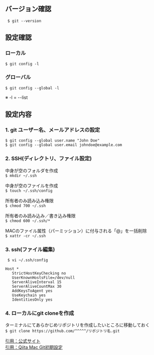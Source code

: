  
 ## バージョン確認  
 ``` $ git --version```  

 ## 設定確認  
 ### ローカル  
 ``` $ git config -l ```  
 ### グローバル  
 ``` $ git config --global -l ```  
 
 ※ -l = --list  

## 設定内容  
### 1. git ユーザー名、メールアドレスの設定  
 ``` 
$ git config --global user.name "John Doe"  
$ git config --global user.email johndoe@example.com  
 ```  

### 2. SSH(ディレクトリ、ファイル設定)   

中身が空のフォルダを作成  
 ``` $ mkdir ~/.ssh ```  

中身が空のファイルを作成   
 ``` $ touch ~/.ssh/config ```  

所有者のみ読み込み権限  
 ``` $ chmod 700 ~/.ssh ```  

所有者のみ読み込み／書き込み権限  
 ``` $ chmod 600 ~/.ssh/* ```  

MACのファイル属性（パーミッション）に付与される「@」を一括削除  
 ``` $ xattr -cr ~/.ssh ```  

### 3. ssh(ファイル編集)  

``` $ vi ~/.ssh/config``` 

``` 
Host *   
   StrictHostKeyChecking no 
   UserKnownHostsFile=/dev/null   
   ServerAliveInterval 15   
   ServerAliveCountMax 30  
   AddKeysToAgent yes  
   UseKeychain yes  
   IdentitiesOnly yes  
```    

### 4. ローカルにgit cloneを作成  
ターミナルにてあらかじめリポジトリを作成したいところに移動しておく  
``` $ git clone https://github.com/^^^^^/リポジトリ名.git ```

[引用：公式サイト](https://git-scm.com/book/ja/v2/Git-%E3%81%AE%E3%82%AB%E3%82%B9%E3%82%BF%E3%83%9E%E3%82%A4%E3%82%BA-Git-%E3%81%AE%E8%A8%AD%E5%AE%9A)  
[引用：Qiita Mac Git初期設定](https://qiita.com/ucan-lab/items/aadbedcacbc2ac86a2b3#ssh-config)







